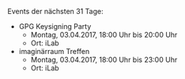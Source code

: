 Events der nächsten 31 Tage:

- GPG Keysigning Party
  - Montag, 03.04.2017, 18:00 Uhr bis 20:00 Uhr
  - Ort: iLab
- imaginärraum Treffen
  - Montag, 03.04.2017, 18:00 Uhr bis 23:00 Uhr
  - Ort: iLab
